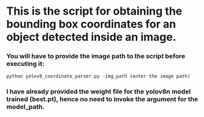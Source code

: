 # This is the script for obtaining the bounding box coordinates for an object detected inside an image.

### You will have to provide the **image path** to the script before executing it:
```python yolov8_coordinate_parser.py -img_path (enter the image path)```

### I have already provided the weight file for the yolov8n model trained (best.pt), hence no need to invoke the argument for the model_path.
